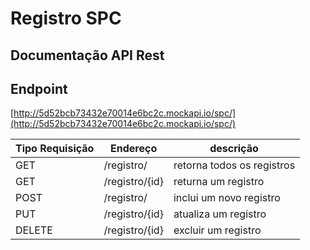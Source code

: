 # Registro SPC


## Documentação API Rest


## Endpoint
[http://5d52bcb73432e70014e6bc2c.mockapi.io/spc/](http://5d52bcb73432e70014e6bc2c.mockapi.io/spc/)

Tipo Requisição | Endereço | descrição
-----------------|----------|------------------
GET | /registro/ | retorna todos os registros
GET | /registro/{id} | returna um registro
POST | /registro/ | inclui um novo registro
PUT | /registro/{id} | atualiza um registro
DELETE | /registro/{id} | excluir um registro

